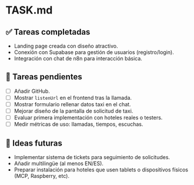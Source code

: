 # TASK.md

## ✅ Tareas completadas

- Landing page creada con diseño atractivo.
- Conexión con Supabase para gestión de usuarios (registro/login).
- Integración con chat de n8n para interacción básica.

## 🚧 Tareas pendientes

- [ ] Añadir GitHub.
- [ ] Mostrar `listenUrl` en el frontend tras la llamada.
- [ ] Mostrar formulario rellenar datos taxi en el chat.
- [ ] Mejorar diseño de la pantalla de solicitud de taxi.
- [ ] Evaluar primera implementación con hoteles reales o testers.
- [ ] Medir métricas de uso: llamadas, tiempos, escuchas.

## 🧠 Ideas futuras

- Implementar sistema de tickets para seguimiento de solicitudes.
- Añadir multilingüe (al menos EN/ES).
- Preparar instalación para hoteles que usen tablets o dispositivos físicos (MCP, Raspberry, etc).
